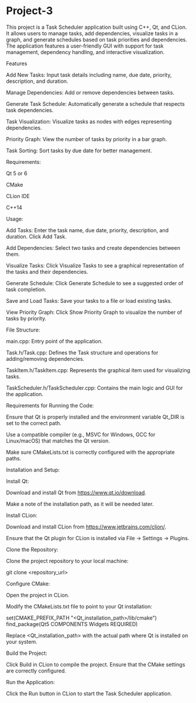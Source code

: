 # Project-3

This project is a Task Scheduler application built using C++, Qt, and CLion. It allows users to manage tasks, add dependencies, visualize tasks in a graph, and generate schedules based on task priorities and dependencies. The application features a user-friendly GUI with support for task management, dependency handling, and interactive visualization.

Features

Add New Tasks: Input task details including name, due date, priority, description, and duration.

Manage Dependencies: Add or remove dependencies between tasks.

Generate Task Schedule: Automatically generate a schedule that respects task dependencies.

Task Visualization: Visualize tasks as nodes with edges representing dependencies.

Priority Graph: View the number of tasks by priority in a bar graph.

Task Sorting: Sort tasks by due date for better management.

Requirements:

Qt 5 or 6 

CMake 

CLion IDE 

C++14

Usage:

Add Tasks: Enter the task name, due date, priority, description, and duration. Click Add Task.

Add Dependencies: Select two tasks and create dependencies between them.

Visualize Tasks: Click Visualize Tasks to see a graphical representation of the tasks and their dependencies.

Generate Schedule: Click Generate Schedule to see a suggested order of task completion.

Save and Load Tasks: Save your tasks to a file or load existing tasks.

View Priority Graph: Click Show Priority Graph to visualize the number of tasks by priority.

File Structure:

main.cpp: Entry point of the application.

Task.h/Task.cpp: Defines the Task structure and operations for adding/removing dependencies.

TaskItem.h/TaskItem.cpp: Represents the graphical item used for visualizing tasks.

TaskScheduler.h/TaskScheduler.cpp: Contains the main logic and GUI for the application.

Requirements for Running the Code:

Ensure that Qt is properly installed and the environment variable Qt_DIR is set to the correct path.

Use a compatible compiler (e.g., MSVC for Windows, GCC for Linux/macOS) that matches the Qt version.

Make sure CMakeLists.txt is correctly configured with the appropriate paths.

Installation and Setup:

Install Qt:

Download and install Qt from https://www.qt.io/download.

Make a note of the installation path, as it will be needed later.

Install CLion:

Download and install CLion from https://www.jetbrains.com/clion/.

Ensure that the Qt plugin for CLion is installed via File -> Settings -> Plugins.

Clone the Repository:

Clone the project repository to your local machine:

git clone <repository_url>

Configure CMake:

Open the project in CLion.

Modify the CMakeLists.txt file to point to your Qt installation:

set(CMAKE_PREFIX_PATH "<Qt_installation_path>/lib/cmake")
find_package(Qt5 COMPONENTS Widgets REQUIRED)

Replace <Qt_installation_path> with the actual path where Qt is installed on your system.

Build the Project:

Click Build in CLion to compile the project. Ensure that the CMake settings are correctly configured.

Run the Application:

Click the Run button in CLion to start the Task Scheduler application.
